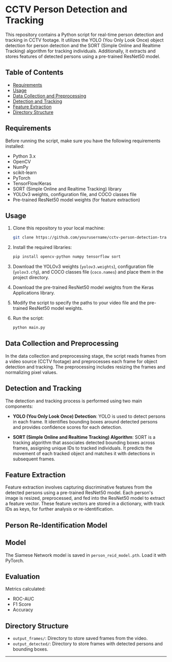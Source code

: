 # CCTV Person Detection and Tracking

This repository contains a Python script for real-time person detection and tracking in CCTV footage. It utilizes the YOLO (You Only Look Once) object detection for person detection and the SORT (Simple Online and Realtime Tracking) algorithm for tracking individuals. Additionally, it extracts and stores features of detected persons using a pre-trained ResNet50 model.

## Table of Contents

- [Requirements](#requirements)
- [Usage](#usage)
- [Data Collection and Preprocessing](#data-collection-and-preprocessing)
- [Detection and Tracking](#detection-and-tracking)
- [Feature Extraction](#feature-extraction)
- [Directory Structure](#directory-structure)

## Requirements

Before running the script, make sure you have the following requirements installed:

- Python 3.x
- OpenCV
- NumPy
- scikit-learn
- PyTorch
- TensorFlow/Keras
- SORT (Simple Online and Realtime Tracking) library
- YOLOv3 weights, configuration file, and COCO classes file
- Pre-trained ResNet50 model weights (for feature extraction)

## Usage

1. Clone this repository to your local machine:

   ```bash
   git clone https://github.com/yourusername/cctv-person-detection-tracking.git
   ```

2. Install the required libraries:

   ```bash
   pip install opencv-python numpy tensorflow sort
   ```

3. Download the YOLOv3 weights (`yolov3.weights`), configuration file (`yolov3.cfg`), and COCO classes file (`coco.names`) and place them in the project directory.

4. Download the pre-trained ResNet50 model weights from the Keras Applications library.

5. Modify the script to specify the paths to your video file and the pre-trained ResNet50 model weights.

6. Run the script:

   ```bash
   python main.py
   ```

## Data Collection and Preprocessing

In the data collection and preprocessing stage, the script reads frames from a video source (CCTV footage) and preprocesses each frame for object detection and tracking. The preprocessing includes resizing the frames and normalizing pixel values.

## Detection and Tracking

The detection and tracking process is performed using two main components:

- **YOLO (You Only Look Once) Detection**: YOLO is used to detect persons in each frame. It identifies bounding boxes around detected persons and provides confidence scores for each detection.

- **SORT (Simple Online and Realtime Tracking) Algorithm**: SORT is a tracking algorithm that associates detected bounding boxes across frames, assigning unique IDs to tracked individuals. It predicts the movement of each tracked object and matches it with detections in subsequent frames.

## Feature Extraction

Feature extraction involves capturing discriminative features from the detected persons using a pre-trained ResNet50 model. Each person's image is resized, preprocessed, and fed into the ResNet50 model to extract a feature vector. These feature vectors are stored in a dictionary, with track IDs as keys, for further analysis or re-identification.

## Person Re-Identification Model

## Model

The Siamese Network model is saved in `person_reid_model.pth`. Load it with PyTorch.

## Evaluation

Metrics calculated:

- ROC-AUC
- F1 Score
- Accuracy

## Directory Structure

- `output_frames/`: Directory to store saved frames from the video.
- `output_detected/`: Directory to store frames with detected persons and bounding boxes.

---
